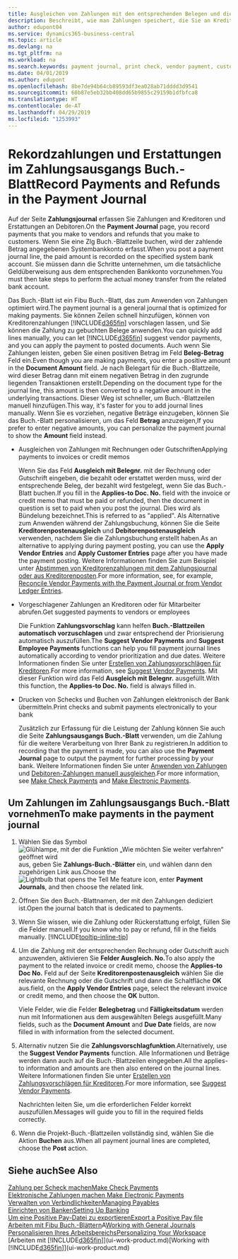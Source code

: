 ```yaml
---
title: Ausgleichen von Zahlungen mit den entsprechenden Belegen und diese buchen| Microsoft Docs
description: Beschreibt, wie man Zahlungen speichert, die Sie an Kreditoren und Erstattungen leisten, die Sie den Debitoren erstellen.
author: edupont04
ms.service: dynamics365-business-central
ms.topic: article
ms.devlang: na
ms.tgt_pltfrm: na
ms.workload: na
ms.search.keywords: payment journal, print check, vendor payment, customer refund, creditor, debt, balance due, AP
ms.date: 04/01/2019
ms.author: edupont
ms.openlocfilehash: 8be7de94b64cb89593df3ea028ab71dddd3d9541
ms.sourcegitcommit: 60b87e5eb32bb408dd65b9855c29159b1dfbfca8
ms.translationtype: HT
ms.contentlocale: de-AT
ms.lasthandoff: 04/29/2019
ms.locfileid: "1253993"
---
```

# <a name="record-payments-and-refunds-in-the-payment-journal"></a><span data-ttu-id="c267e-103">Rekordzahlungen und Erstattungen im Zahlungsausgangs Buch.-Blatt</span><span class="sxs-lookup"><span data-stu-id="c267e-103">Record Payments and Refunds in the Payment Journal</span></span>

<span data-ttu-id="c267e-104">Auf der Seite **Zahlungsjournal** erfassen Sie Zahlungen and Kreditoren und Erstattungen an Debitoren.</span><span class="sxs-lookup"><span data-stu-id="c267e-104">On the **Payment Journal** page, you record payments that you make to vendors and refunds that you make to customers.</span></span> <span data-ttu-id="c267e-105">Wenn Sie eine Zlg Buch.-Blattzeile buchen, wird der zahlende Betrag angegebenen Systembankkonto erfasst.</span><span class="sxs-lookup"><span data-stu-id="c267e-105">When you post a payment journal line, the paid amount is recorded on the specified system bank account.</span></span> <span data-ttu-id="c267e-106">Sie müssen dann die Schritte unternehmen, um die tatsächliche Geldüberweisung aus dem entsprechenden Bankkonto vorzunehmen.</span><span class="sxs-lookup"><span data-stu-id="c267e-106">You must then take steps to perform the actual money transfer from the related bank account.</span></span>  

<span data-ttu-id="c267e-107">Das Buch.-Blatt ist ein Fibu Buch.-Blatt, das zum Anwenden von Zahlungen optimiert wird.</span><span class="sxs-lookup"><span data-stu-id="c267e-107">The payment journal is a general journal that is optimized for making payments.</span></span> <span data-ttu-id="c267e-108">Sie können Zeilen schnell hinzufügen, können von Kreditorenzahlungen [!INCLUDE[d365fin](includes/d365fin_md.md)] vorschlagen lassen, und Sie können die Zahlung zu gebuchten Belege anwenden.</span><span class="sxs-lookup"><span data-stu-id="c267e-108">You can quickly add lines manually, you can let [!INCLUDE[d365fin](includes/d365fin_md.md)] suggest vendor payments, and you can apply the payment to posted documents.</span></span> <span data-ttu-id="c267e-109">Auch wenn Sie Zahlungen leisten, geben Sie einen positiven Betrag im Feld **Beleg-Betrag** Feld ein.</span><span class="sxs-lookup"><span data-stu-id="c267e-109">Even though you are making payments, you enter a positive amount in the **Document Amount** field.</span></span> <span data-ttu-id="c267e-110">Je nach Belegart für die Buch.-Blattzeile, wird dieser Betrag dann mit einem negativen Betrag in den zugrunde liegenden Transaktionen erstellt.</span><span class="sxs-lookup"><span data-stu-id="c267e-110">Depending on the document type for the journal line, this amount is then converted to a negative amount in the underlying transactions.</span></span> <span data-ttu-id="c267e-111">Dieser Weg ist schneller, um Buch.-Blattzeilen manuell hinzufügen.</span><span class="sxs-lookup"><span data-stu-id="c267e-111">This way, it's faster for you to add journal lines manually.</span></span> <span data-ttu-id="c267e-112">Wenn Sie es vorziehen, negative Beträge einzugeben, können Sie das Buch.-Blatt personalisieren, um das Feld **Betrag** anzuzeigen,</span><span class="sxs-lookup"><span data-stu-id="c267e-112">If you prefer to enter negative amounts, you can personalize the payment journal to show the **Amount** field instead.</span></span>  

- <span data-ttu-id="c267e-113">Ausgleichen von Zahlungen mit Rechnungen oder Gutschriften</span><span class="sxs-lookup"><span data-stu-id="c267e-113">Applying payments to invoices or credit memos</span></span>

    <span data-ttu-id="c267e-114">Wenn Sie das Feld **Ausgleich mit Belegnr.** mit der Rechnung oder Gutschrift eingeben, die bezahlt oder erstattet werden muss, wird der entsprechende Beleg, der bezahlt wird festgelegt, wenn Sie das Buch.-Blatt buchen.</span><span class="sxs-lookup"><span data-stu-id="c267e-114">If you fill in the **Applies-to Doc. No.** field with the invoice or credit memo that must be paid or refunded, then the document in question is set to paid when you post the journal.</span></span> <span data-ttu-id="c267e-115">Dies wird als Bündelung bezeichnet.</span><span class="sxs-lookup"><span data-stu-id="c267e-115">This is referred to as "applied".</span></span> <span data-ttu-id="c267e-116">Als Alternative zum Anwenden während der Zahlungsbuchung, können Sie die Seite **Kreditorenpostenausgleich** und **Debitorenpostenausgleich** verwenden, nachdem Sie die Zahlungsbuchung erstellt haben.</span><span class="sxs-lookup"><span data-stu-id="c267e-116">As an alternative to applying during payment posting, you can use the **Apply Vendor Entries** and **Apply Customer Entries** page after you have made the payment posting.</span></span> <span data-ttu-id="c267e-117">Weitere Informationen finden Sie zum Beispiel unter [Abstimmen von Kreditorenzahlungen mit dem Zahlungsjournal oder aus Kreditorenposten](payables-how-apply-purchase-transactions-manually.md).</span><span class="sxs-lookup"><span data-stu-id="c267e-117">For more information, see, for example, [Reconcile Vendor Payments with the Payment Journal or from Vendor Ledger Entries](payables-how-apply-purchase-transactions-manually.md).</span></span>  

- <span data-ttu-id="c267e-118">Vorgeschlagener Zahlungen an Kreditoren oder für Mitarbeiter abrufen.</span><span class="sxs-lookup"><span data-stu-id="c267e-118">Get suggested payments to vendors or employees</span></span>

    <span data-ttu-id="c267e-119">Die Funktion **Zahlungsvorschlag** kann helfen **Buch.-Blattzeilen automatisch vorzuschlagen** und zwar entsprechend der Priorisierung automatisch auszufüllen.</span><span class="sxs-lookup"><span data-stu-id="c267e-119">The **Suggest Vendor Payments** and **Suggest Employee Payments** functions can help you fill payment journal lines automatically according to vendor prioritization and due dates.</span></span> <span data-ttu-id="c267e-120">Weitere Informationen finden Sie unter [Erstellen von Zahlungsvorschlägen für Kreditoren](payables-how-suggest-vendor-payments.md).</span><span class="sxs-lookup"><span data-stu-id="c267e-120">For more information, see [Suggest Vendor Payments](payables-how-suggest-vendor-payments.md).</span></span> <span data-ttu-id="c267e-121">Mit dieser Funktion wird das Feld **Ausgleich mit Belegnr.** ausgefüllt.</span><span class="sxs-lookup"><span data-stu-id="c267e-121">With this function, the **Applies-to Doc. No.** field is always filled in.</span></span>  

- <span data-ttu-id="c267e-122">Drucken von Schecks und Buchen von Zahlungen elektronisch der Bank übermitteln.</span><span class="sxs-lookup"><span data-stu-id="c267e-122">Print checks and submit payments electronically to your bank</span></span>

    <span data-ttu-id="c267e-123">Zusätzlich zur Erfassung für die Leistung der Zahlung können Sie auch die Seite **Zahlungsausgangs Buch.-Blatt** verwenden, um die Zahlung für die weitere Verarbeitung von Ihrer Bank zu registrieren.</span><span class="sxs-lookup"><span data-stu-id="c267e-123">In addition to recording that the payment is made, you can also use the **Payment Journal** page to output the payment for further processing by your bank.</span></span> <span data-ttu-id="c267e-124">Weitere Informationen finden Sie unter [Anwenden von Zahlungen](payables-how-work-checks.md) und [Debitoren-Zahlungen manuell ausgleichen](payables-how-export-payments-bank-file.md).</span><span class="sxs-lookup"><span data-stu-id="c267e-124">For more information, see [Make Check Payments](payables-how-work-checks.md) and [Make Electronic Payments](payables-how-export-payments-bank-file.md).</span></span>  

## <a name="to-make-payments-in-the-payment-journal"></a><span data-ttu-id="c267e-125">Um Zahlungen im Zahlungsausgangs Buch.-Blatt vornehmen</span><span class="sxs-lookup"><span data-stu-id="c267e-125">To make payments in the payment journal</span></span>

1. <span data-ttu-id="c267e-126">Wählen Sie das Symbol ![Glühlampe, mit der die Funktion „Wie möchten Sie weiter verfahren“ geöffnet wird](media/ui-search/search_small.png "Wie möchten Sie weiter verfahren?") aus, geben Sie **Zahlungs-Buch.-Blätter** ein, und wählen dann den zugehörigen Link aus.</span><span class="sxs-lookup"><span data-stu-id="c267e-126">Choose the ![Lightbulb that opens the Tell Me feature](media/ui-search/search_small.png "Tell me what you want to do") icon, enter **Payment Journals**, and then choose the related link.</span></span>
2. <span data-ttu-id="c267e-127">Öffnen Sie den Buch.-Blattnamen, der mit den Zahlungen dediziert ist.</span><span class="sxs-lookup"><span data-stu-id="c267e-127">Open the journal batch that is dedicated to payments.</span></span>
3. <span data-ttu-id="c267e-128">Wenn Sie wissen, wie die Zahlung oder Rückerstattung erfolgt, füllen Sie die Felder manuell.</span><span class="sxs-lookup"><span data-stu-id="c267e-128">If you know who to pay or refund, fill in the fields manually.</span></span> [!INCLUDE[tooltip-inline-tip](includes/tooltip-inline-tip_md.md)]
4. <span data-ttu-id="c267e-129">Um die Zahlung mit der entsprechenden Rechnung oder Gutschrift auch anzuwenden, aktivieren Sie **Felder Ausgleich. No.**</span><span class="sxs-lookup"><span data-stu-id="c267e-129">To also apply the payment to the related invoice or credit memo, choose the **Applies-to Doc No.**</span></span> <span data-ttu-id="c267e-130">Feld auf der Seite **Kreditorenpostenausgleich** wählen Sie die relevante Rechnung oder die Gutschrift und dann die Schaltfläche **OK** aus.</span><span class="sxs-lookup"><span data-stu-id="c267e-130">field, on the **Apply Vendor Entries** page, select the relevant invoice or credit memo, and then choose the **OK** button.</span></span>

    <span data-ttu-id="c267e-131">Viele Felder, wie die Felder **Belegbetrag** und **Fälligkeitsdatum** werden nun mit Informationen aus dem ausgewählten Belegs ausgefüllt.</span><span class="sxs-lookup"><span data-stu-id="c267e-131">Many fields, such as the **Document Amount** and **Due Date** fields, are now filled in with information from the selected document.</span></span>
5. <span data-ttu-id="c267e-132">Alternativ nutzen Sie die **Zahlungsvorschlagfunktion**.</span><span class="sxs-lookup"><span data-stu-id="c267e-132">Alternatively, use the **Suggest Vendor Payments** function.</span></span> <span data-ttu-id="c267e-133">Alle Informationen und Beträge werden dann auch auf die Buch.-Blattzeilen eingegeben.</span><span class="sxs-lookup"><span data-stu-id="c267e-133">All the applies-to information and amounts are then also entered on the journal lines.</span></span> <span data-ttu-id="c267e-134">Weitere Informationen finden Sie unter [Erstellen von Zahlungsvorschlägen für Kreditoren](payables-how-suggest-vendor-payments.md).</span><span class="sxs-lookup"><span data-stu-id="c267e-134">For more information, see [Suggest Vendor Payments](payables-how-suggest-vendor-payments.md).</span></span>

    <span data-ttu-id="c267e-135">Nachrichten leiten Sie, um die erforderlichen Felder korrekt auszufüllen.</span><span class="sxs-lookup"><span data-stu-id="c267e-135">Messages will guide you to fill in the required fields correctly.</span></span>
6.  <span data-ttu-id="c267e-136">Wenn die Projekt-Buch.-Blattzeilen vollständig sind, wählen Sie die Aktion **Buchen** aus.</span><span class="sxs-lookup"><span data-stu-id="c267e-136">When all payment journal lines are completed, choose the **Post** action.</span></span>

## <a name="see-also"></a><span data-ttu-id="c267e-137">Siehe auch</span><span class="sxs-lookup"><span data-stu-id="c267e-137">See Also</span></span>
[<span data-ttu-id="c267e-138">Zahlung per Scheck machen</span><span class="sxs-lookup"><span data-stu-id="c267e-138">Make Check Payments</span></span>](payables-how-work-checks.md)  
[<span data-ttu-id="c267e-139">Elektronische Zahlungen machen </span><span class="sxs-lookup"><span data-stu-id="c267e-139">Make Electronic Payments</span></span>](payables-how-export-payments-bank-file.md)  
[<span data-ttu-id="c267e-140">Verwalten von Verbindlichkeiten</span><span class="sxs-lookup"><span data-stu-id="c267e-140">Managing Payables</span></span>](payables-manage-payables.md)  
[<span data-ttu-id="c267e-141">Einrichten von Banken</span><span class="sxs-lookup"><span data-stu-id="c267e-141">Setting Up Banking</span></span>](bank-setup-banking.md)  
[<span data-ttu-id="c267e-142">Um eine Positive Pay-Datei zu exportieren</span><span class="sxs-lookup"><span data-stu-id="c267e-142">Export a Positive Pay file</span></span>](finance-how-positive-pay.md)  
<span data-ttu-id="c267e-143">[Arbeiten mit Fibu Buch.-Blättern](ui-work-general-journals.md)A</span><span class="sxs-lookup"><span data-stu-id="c267e-143">[Working with General Journals](ui-work-general-journals.md)</span></span>  
[<span data-ttu-id="c267e-144">Personalisieren Ihres Arbeitsbereichs</span><span class="sxs-lookup"><span data-stu-id="c267e-144">Personalizing Your Workspace</span></span>](ui-personalization-user.md)  
<span data-ttu-id="c267e-145">[Arbeiten mit [!INCLUDE[d365fin](includes/d365fin_md.md)]](ui-work-product.md)</span><span class="sxs-lookup"><span data-stu-id="c267e-145">[Working with [!INCLUDE[d365fin](includes/d365fin_md.md)]](ui-work-product.md)</span></span>  
